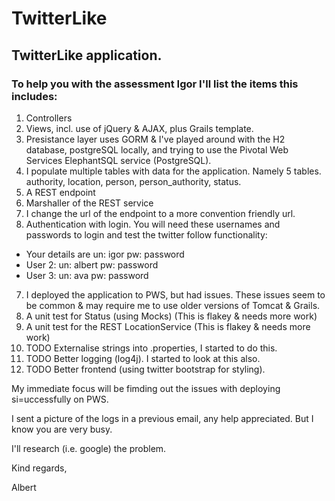 # TwitterLike
## TwitterLike application.

### To help you with the assessment Igor I'll list the items this includes:

1.  Controllers
2.  Views, incl. use of jQuery & AJAX, plus Grails template.
3.  Presistance layer uses GORM & I've played around with the H2 database, postgreSQL locally, and trying to use the Pivotal Web Services ElephantSQL service (PostgreSQL).
4.  I populate multiple tables with data for the application. Namely 5 tables. authority, location, person, person_authority, status.
4.  A REST endpoint
5.  Marshaller of the REST service
6.  I change the url of the endpoint to a more convention friendly url.
6.  Authentication with login. You will need these usernames and passwords to login and test the twitter follow functionality:
  - Your details are un: igor pw: password
  - User 2: un: albert pw: password
  - User 3: un: ava pw: password
7.  I deployed the application to PWS, but had issues. These issues seem to be common & may require me to use older versions of Tomcat & Grails.
8.  A unit test for Status (using Mocks) (This is flakey & needs more work)
9.  A unit test for the REST LocationService (This is flakey & needs more work)
10.  TODO Externalise strings into .properties, I started to do this.
11.  TODO Better logging (log4j). I started to look at this also.
12.  TODO Better frontend (using twitter bootstrap for styling).

My immediate focus will be fimding out the issues with deploying si=uccessfully on PWS.

I sent a picture of the logs in a previous email, any help appreciated. But I know you are very busy.

I'll research (i.e. google) the problem.

Kind regards,

Albert
